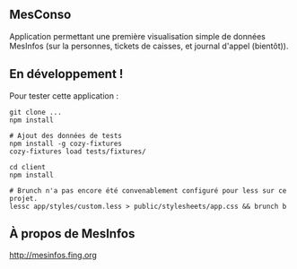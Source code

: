## MesConso

Application permettant une première visualisation simple de données MesInfos (sur la personnes, tickets de caisses, et journal d'appel (bientôt)).

## En développement !

Pour tester cette application :
```
git clone ...
npm install

# Ajout des données de tests
npm install -g cozy-fixtures
cozy-fixtures load tests/fixtures/

cd client
npm install

# Brunch n'a pas encore été convenablement configuré pour less sur ce projet.
lessc app/styles/custom.less > public/stylesheets/app.css && brunch b
```

## À propos de MesInfos

http://mesinfos.fing.org
